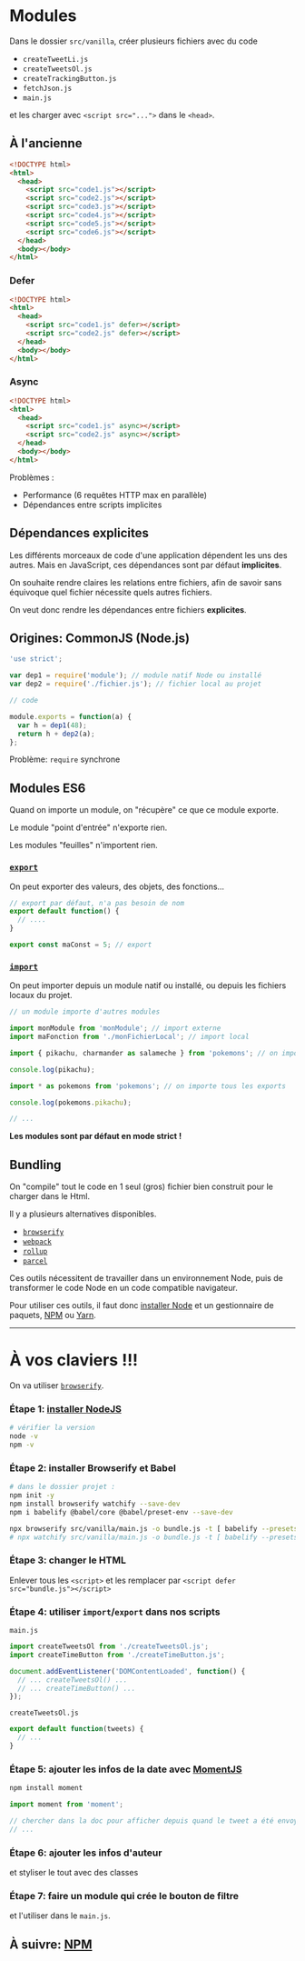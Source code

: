 # Modules

Dans le dossier `src/vanilla`, créer plusieurs fichiers avec du code

- `createTweetLi.js`
- `createTweetsOl.js`
- `createTrackingButton.js`
- `fetchJson.js`
- `main.js`

et les charger avec `<script src="...">` dans le `<head>`.

## À l'ancienne

```html
<!DOCTYPE html>
<html>
  <head>
    <script src="code1.js"></script>
    <script src="code2.js"></script>
    <script src="code3.js"></script>
    <script src="code4.js"></script>
    <script src="code5.js"></script>
    <script src="code6.js"></script>
  </head>
  <body></body>
</html>
```

### Defer

```html
<!DOCTYPE html>
<html>
  <head>
    <script src="code1.js" defer></script>
    <script src="code2.js" defer></script>
  </head>
  <body></body>
</html>
```

### Async

```html
<!DOCTYPE html>
<html>
  <head>
    <script src="code1.js" async></script>
    <script src="code2.js" async></script>
  </head>
  <body></body>
</html>
```

Problèmes :

- Performance (6 requêtes HTTP max en parallèle)
- Dépendances entre scripts implicites

## Dépendances explicites

Les différents morceaux de code d'une application dépendent les uns des autres. Mais en JavaScript, ces dépendances sont par défaut **implicites**.

On souhaite rendre claires les relations entre fichiers, afin de savoir sans équivoque quel fichier nécessite quels autres fichiers.

On veut donc rendre les dépendances entre fichiers **explicites**.

## Origines: CommonJS (Node.js)

```js
'use strict';

var dep1 = require('module'); // module natif Node ou installé
var dep2 = require('./fichier.js'); // fichier local au projet

// code

module.exports = function(a) {
  var h = dep1(48);
  return h + dep2(a);
};
```

Problème: `require` synchrone

## Modules ES6

Quand on importe un module, on "récupère" ce que ce module exporte.

Le module "point d'entrée" n'exporte rien.

Les modules "feuilles" n'importent rien.

### [`export`](https://developer.mozilla.org/fr/docs/Web/JavaScript/Reference/Instructions/export)

On peut exporter des valeurs, des objets, des fonctions...

```js
// export par défaut, n'a pas besoin de nom
export default function() {
  // ....
}

export const maConst = 5; // export
```

### [`import`](https://developer.mozilla.org/fr/docs/Web/JavaScript/Reference/Instructions/import)

On peut importer depuis un module natif ou installé, ou depuis les fichiers locaux du projet.

```js
// un module importe d'autres modules

import monModule from 'monModule'; // import externe
import maFonction from './monFichierLocal'; // import local

import { pikachu, charmander as salameche } from 'pokemons'; // on importe seulement "pikachu" et "charmander", que je renomme en "salameche"

console.log(pikachu);

import * as pokemons from 'pokemons'; // on importe tous les exports

console.log(pokemons.pikachu);

// ...
```

**Les modules sont par défaut en mode strict !**

## Bundling

On "compile" tout le code en 1 seul (gros) fichier bien construit pour le charger dans le Html.

Il y a plusieurs alternatives disponibles.

- [`browserify`](http://browserify.org/)
- [`webpack`](https://webpack.js.org/)
- [`rollup`](https://rollupjs.org/guide/en)
- [`parcel`](https://parceljs.org/)

Ces outils nécessitent de travailler dans un environnement Node, puis de transformer le code Node en un code compatible navigateur.

Pour utiliser ces outils, il faut donc [installer Node](https://nodejs.org/en/) et un gestionnaire de paquets, [NPM](https://www.npmjs.com/) ou [Yarn](https://yarnpkg.com/en/).

---

# À vos claviers !!!

On va utiliser [`browserify`](http://browserify.org/).

### Étape 1: [installer NodeJS](https://nodejs.org/en/)

```bash
# vérifier la version
node -v
npm -v
```

### Étape 2: installer Browserify et Babel

```bash
# dans le dossier projet :
npm init -y
npm install browserify watchify --save-dev
npm i babelify @babel/core @babel/preset-env --save-dev

npx browserify src/vanilla/main.js -o bundle.js -t [ babelify --presets [ @babel/env ] ] -d
# npx watchify src/vanilla/main.js -o bundle.js -t [ babelify --presets [ @babel/env ] ] -d -v
```

### Étape 3: changer le HTML

Enlever tous les `<script>` et les remplacer par `<script defer src="bundle.js"></script>`

### Étape 4: utiliser `import`/`export` dans nos scripts

`main.js`

```js
import createTweetsOl from './createTweetsOl.js';
import createTimeButton from './createTimeButton.js';

document.addEventListener('DOMContentLoaded', function() {
  // ... createTweetsOl() ...
  // ... createTimeButton() ...
});
```

`createTweetsOl.js`

```js
export default function(tweets) {
  // ...
}
```

### Étape 5: ajouter les infos de la date avec [MomentJS](https://momentjs.com/)

```bash
npm install moment
```

```js
import moment from 'moment';

// chercher dans la doc pour afficher depuis quand le tweet a été envoyé
// ...
```

### Étape 6: ajouter les infos d'auteur

et styliser le tout avec des classes

### Étape 7: faire un module qui crée le bouton de filtre

et l'utiliser dans le `main.js`.

## À suivre: [NPM](./npm.md)
